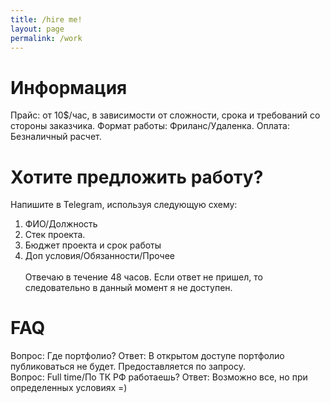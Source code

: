 ```yaml
---
title: /hire me!
layout: page
permalink: /work
---
```

# Информация
Прайс: от 10$/час, в зависимости от сложности, срока и требований со стороны заказчика.
Формат работы: Фриланс/Удаленка.
Оплата: Безналичный расчет.

# Хотите предложить работу?
Напишите в Telegram, используя следующую схему:
1. ФИО/Должность
2. Стек проекта.
3. Бюджет проекта и срок работы
4. Доп условия/Обязанности/Прочее
<br /><br />Отвечаю в течение 48 часов. Если ответ не пришел, то следовательно в данный момент я не доступен.
# FAQ
Вопрос: Где портфолио?
Ответ: В открытом доступе портфолио публиковаться не будет. Предоставляется по запросу.
<br />
Вопрос: Full time/По ТК РФ работаешь?
Ответ: Возможно все, но при определенных условиях =)
<br />
